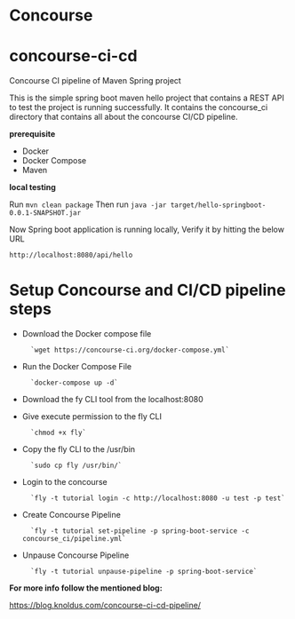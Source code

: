 # Concourse

# concourse-ci-cd
Concourse CI pipeline of Maven Spring project

This is the simple spring boot maven hello project that contains a REST API to test the project is running successfully. It contains the concourse_ci directory that contains all about the concourse CI/CD pipeline.

**prerequisite**

- Docker
- Docker Compose
- Maven

**local testing**

Run `mvn clean package`
Then run `java -jar target/hello-springboot-0.0.1-SNAPSHOT.jar`

Now Spring boot application is running locally, Verify it by hitting the below URL

`http://localhost:8080/api/hello`

# Setup Concourse and CI/CD pipeline steps

- Download the Docker compose file

        `wget https://concourse-ci.org/docker-compose.yml`
- Run the Docker Compose File

        `docker-compose up -d`
- Download the fy CLI tool from the localhost:8080

- Give execute permission to the fly CLI

        `chmod +x fly`
- Copy the fly CLI to the /usr/bin

        `sudo cp fly /usr/bin/`
- Login to the concourse

        `fly -t tutorial login -c http://localhost:8080 -u test -p test`
- Create Concourse Pipeline

        `fly -t tutorial set-pipeline -p spring-boot-service -c concourse_ci/pipeline.yml`
- Unpause Concourse Pipeline

        `fly -t tutorial unpause-pipeline -p spring-boot-service`

**For more info follow the mentioned blog:**

https://blog.knoldus.com/concourse-ci-cd-pipeline/
